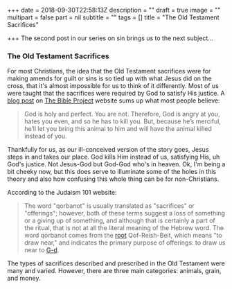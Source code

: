 +++
date = 2018-09-30T22:58:13Z
description = ""
draft = true
image = ""
multipart = false
part = nil
subtitle = ""
tags = []
title = "The Old Testament Sacrifices"

+++
The second post in our series on sin brings us to the next subject...

### The Old Testament Sacrifices

For most Christians, the idea that the Old Testament sacrifices were for making amends for guilt or sins is so tied up with what Jesus did on the cross, that it's almost impossible for us to think of it differently. Most of us were taught that the sacrifices were required by God to satisfy His justice. A [blog post](https://thebibleproject.com/blog/animal-sacrifice-really/ "Animal Sacrifice? Really?") on [The Bible Project](https://thebibleproject.com/ "The Bible Project website") website sums up what most people believe:

> God is holy and perfect. You are not. Therefore, God is angry at you, hates you even, and so he has to kill you. But, because he’s merciful, he’ll let you bring this animal to him and will have the animal killed instead of you.

Thankfully for us, as our ill-conceived version of the story goes, Jesus steps in and takes our place. God kills Him instead of us, satisfying His, uh God's justice. Not Jesus-God but God-God who's in heaven. Ok, I'm being a bit cheeky now, but this does serve to illuminate some of the holes in this theory and also how confusing this whole thing can be for non-Christians.

According to the Judaism 101 website:

> The word "qorbanot" is usually translated as "sacrifices" or "offerings"; however, both of these terms suggest a loss of something or a giving up of something, and although that is certainly a part of the ritual, that is not at all the literal meaning of the Hebrew word. The word qorbanot comes from the [root](http://www.jewfaq.org/defs/root.htm) Qof-Reish-Beit, which means "to draw near," and indicates the primary purpose of offerings: to draw us near to [G-d](http://www.jewfaq.org/defs/g-d.htm).

The types of sacrifices described and prescribed in the Old Testament were many and varied. However, there are three main categories: animals, grain, and money.